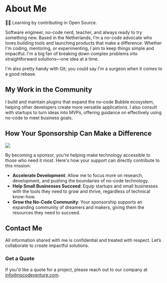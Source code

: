 # About Me

👨‍💻 Learning by contributing in Open Source.

Software engineer, no-code nerd, teacher, and always ready to try something new. Based in the Netherlands, I'm a no-code advocate who loves building tools and launching products that make a difference. Whether I'm coding, mentoring, or experimenting, I aim to keep things simple and impactful. I'm a big fan of breaking down complex problems into straightforward solutions—one idea at a time.

I'm also pretty handy with Git; you could say I'm a surgeon when it comes to a good rebase.

## My Work in the Community

I build and maintain plugins that expand the no-code Bubble ecosystem, helping other developers create more versatile applications. I also consult with startups to turn ideas into MVPs, offering guidance on effectively using no-code to meet business goals.

## How Your Sponsorship Can Make a Difference

<a href="https://www.buymeacoffee.com/melmathari"><img src="https://img.buymeacoffee.com/button-api/?text=Buy me a coffee&emoji=🐼&slug=melmathari&button_colour=FFDD00&font_colour=000000&font_family=Cookie&outline_colour=000000&coffee_colour=ffffff" /></a>

By becoming a sponsor, you're helping make technology accessible to those who need it most. Here's how your support can directly contribute to this mission:

- **Accelerate Development**: Allow me to focus more on research, development, and pushing the boundaries of no-code technology.
- **Help Small Businesses Succeed**: Equip startups and small businesses with the tools they need to grow and thrive, regardless of technical know-how.
- **Grow the No-Code Community**: Your sponsorship supports an expanding community of dreamers and makers, giving them the resources they need to succeed.

## Contact Me

All information shared with me is confidential and treated with respect. Let’s collaborate to create impactful solutions.

### Get a Quote

If you'd like a quote for a project, please reach out to our company at [info@nocodeventure.com](mailto:info@nocodeventure.com).

